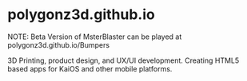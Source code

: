 # polygonz3d.github.io
NOTE:
Beta Version of MsterBlaster can be played at
polygonz3d.github.io/Bumpers

3D Printing, product design, and UX/UI development.
Creating HTML5 based apps for KaiOS and other mobile platforms.
